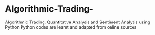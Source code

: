 # Algorithmic-Trading-
Algorithmic Trading, Quantitative Analysis and Sentiment Analysis using Python 
Python codes are learnt and adapted from online sources 
